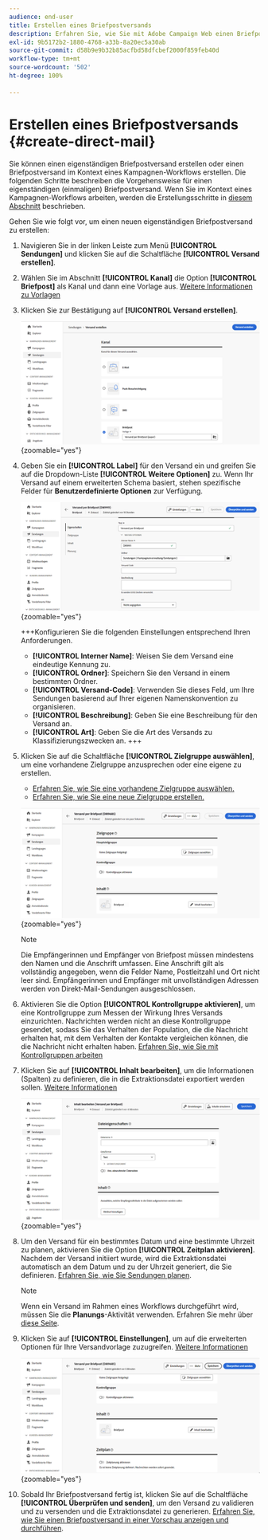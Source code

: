 ```yaml
---
audience: end-user
title: Erstellen eines Briefpostversands
description: Erfahren Sie, wie Sie mit Adobe Campaign Web einen Briefpostversand erstellen.
exl-id: 9b5172b2-1880-4768-a33b-8a20ec5a30ab
source-git-commit: d58b9e9b32b85acfbd58dfcbef2000f859feb40d
workflow-type: tm+mt
source-wordcount: '502'
ht-degree: 100%

---
```


# Erstellen eines Briefpostversands {#create-direct-mail}

Sie können einen eigenständigen Briefpostversand erstellen oder einen Briefpostversand im Kontext eines Kampagnen-Workflows erstellen. Die folgenden Schritte beschreiben die Vorgehensweise für einen eigenständigen (einmaligen) Briefpostversand. Wenn Sie im Kontext eines Kampagnen-Workflows arbeiten, werden die Erstellungsschritte in [diesem Abschnitt](../workflows/activities/channels.md#create-a-delivery-in-a-campaign-workflow) beschrieben.

Gehen Sie wie folgt vor, um einen neuen eigenständigen Briefpostversand zu erstellen:

1. Navigieren Sie in der linken Leiste zum Menü **[!UICONTROL Sendungen]** und klicken Sie auf die Schaltfläche **[!UICONTROL Versand erstellen]**.

1. Wählen Sie im Abschnitt **[!UICONTROL Kanal]** die Option **[!UICONTROL Briefpost]** als Kanal und dann eine Vorlage aus. [Weitere Informationen zu Vorlagen](../msg/delivery-template.md)

1. Klicken Sie zur Bestätigung auf **[!UICONTROL Versand erstellen]**.

   ![Screenshot zur Erstellung eines Briefpostversands](assets/dm-create.png){zoomable="yes"}

1. Geben Sie ein **[!UICONTROL Label]** für den Versand ein und greifen Sie auf die Dropdown-Liste **[!UICONTROL Weitere Optionen]** zu. Wenn Ihr Versand auf einem erweiterten Schema basiert, stehen spezifische Felder für **Benutzerdefinierte Optionen** zur Verfügung.

   ![Screenshot zur Konfiguration der Eigenschaften für einen Briefpostversand](assets/dm-properties.png){zoomable="yes"}

   +++Konfigurieren Sie die folgenden Einstellungen entsprechend Ihren Anforderungen.
   * **[!UICONTROL Interner Name]**: Weisen Sie dem Versand eine eindeutige Kennung zu.
   * **[!UICONTROL Ordner]**: Speichern Sie den Versand in einem bestimmten Ordner.
   * **[!UICONTROL Versand-Code]**: Verwenden Sie dieses Feld, um Ihre Sendungen basierend auf Ihrer eigenen Namenskonvention zu organisieren.
   * **[!UICONTROL Beschreibung]**: Geben Sie eine Beschreibung für den Versand an.
   * **[!UICONTROL Art]**: Geben Sie die Art des Versands zu Klassifizierungszwecken an.
+++

1. Klicken Sie auf die Schaltfläche **[!UICONTROL Zielgruppe auswählen]**, um eine vorhandene Zielgruppe anzusprechen oder eine eigene zu erstellen. 

   * [Erfahren Sie, wie Sie eine vorhandene Zielgruppe auswählen.](../audience/add-audience.md)
   * [Erfahren Sie, wie Sie eine neue Zielgruppe erstellen.](../audience/one-time-audience.md)

   ![Screenshot mit Zielgruppenauswahl für einen Briefpostversand](assets/dm-audience.png){zoomable="yes"}

   >[!NOTE]
   >
   >Die Empfängerinnen und Empfänger von Briefpost müssen mindestens den Namen und die Anschrift umfassen. Eine Anschrift gilt als vollständig angegeben, wenn die Felder Name, Postleitzahl und Ort nicht leer sind. Empfängerinnen und Empfänger mit unvollständigen Adressen werden von Direkt-Mail-Sendungen ausgeschlossen.

1. Aktivieren Sie die Option **[!UICONTROL Kontrollgruppe aktivieren]**, um eine Kontrollgruppe zum Messen der Wirkung Ihres Versands einzurichten. Nachrichten werden nicht an diese Kontrollgruppe gesendet, sodass Sie das Verhalten der Population, die die Nachricht erhalten hat, mit dem Verhalten der Kontakte vergleichen können, die die Nachricht nicht erhalten haben. [Erfahren Sie, wie Sie mit Kontrollgruppen arbeiten](../audience/control-group.md)

1. Klicken Sie auf **[!UICONTROL Inhalt bearbeiten]**, um die Informationen (Spalten) zu definieren, die in die Extraktionsdatei exportiert werden sollen. [Weitere Informationen](content-direct-mail.md)

   ![Screenshot zur Inhaltsbearbeitung für einen Briefpostversand](assets/dm-content.png){zoomable="yes"}

1. Um den Versand für ein bestimmtes Datum und eine bestimmte Uhrzeit zu planen, aktivieren Sie die Option **[!UICONTROL Zeitplan aktivieren]**. Nachdem der Versand initiiert wurde, wird die Extraktionsdatei automatisch an dem Datum und zu der Uhrzeit generiert, die Sie definieren. [Erfahren Sie, wie Sie Sendungen planen](../msg/gs-deliveries.md#gs-schedule).

   >[!NOTE]
   >
   >Wenn ein Versand im Rahmen eines Workflows durchgeführt wird, müssen Sie die **Planungs**-Aktivität verwenden. Erfahren Sie mehr über [diese Seite](../workflows/activities/scheduler.md).

1. Klicken Sie auf **[!UICONTROL Einstellungen]**, um auf die erweiterten Optionen für Ihre Versandvorlage zuzugreifen. [Weitere Informationen](../advanced-settings/delivery-settings.md)

   ![Screenshot mit erweiterten Einstellungen für einen Briefpostversand](assets/dm-settings.png){zoomable="yes"}

1. Sobald Ihr Briefpostversand fertig ist, klicken Sie auf die Schaltfläche **[!UICONTROL Überprüfen und senden]**, um den Versand zu validieren und zu versenden und die Extraktionsdatei zu generieren. [Erfahren Sie, wie Sie einen Briefpostversand in einer Vorschau anzeigen und durchführen](send-direct-mail.md).